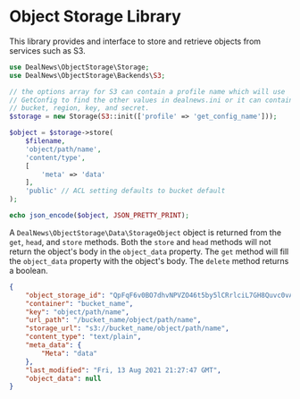 # Object Storage Library

This library provides and interface to store and retrieve objects from
services such as S3.

```php
use DealNews\ObjectStorage\Storage;
use DealNews\ObjectStorage\Backends\S3;

// the options array for S3 can contain a profile name which will use
// GetConfig to find the other values in dealnews.ini or it can contain
// bucket, region, key, and secret.
$storage = new Storage(S3::init(['profile' => 'get_config_name']));

$object = $storage->store(
    $filename,
    'object/path/name',
    'content/type',
    [
        'meta' => 'data'
    ],
    'public' // ACL setting defaults to bucket default
);

echo json_encode($object, JSON_PRETTY_PRINT);
```

A `DealNews\ObjectStorage\Data\StorageObject` object is returned from the
`get`, `head`, and `store` methods. Both the `store` and `head` methods will
not return the object's body in the `object_data` property. The `get` method
will fill the `object_data` property with the object's body. The `delete`
method returns a boolean.

```json
{
    "object_storage_id": "QpFqF6v0BO7dhvNPVZO46t5by5lCRrlciL7GH8Quvc0vADZt/UU5zKCu2dHfibdIC33jb2p+fVs=",
    "container": "bucket_name",
    "key": "object/path/name",
    "url_path": "/bucket_name/object/path/name",
    "storage_url": "s3://bucket_name/object/path/name",
    "content_type": "text/plain",
    "meta_data": {
        "Meta": "data"
    },
    "last_modified": "Fri, 13 Aug 2021 21:27:47 GMT",
    "object_data": null
}
```
